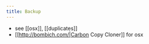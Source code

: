 ```yaml
---
title: Backup
---
```


* see [[osx]], [[duplicates]]
* [[http://bombich.com/|Carbon Copy Cloner]] for osx
